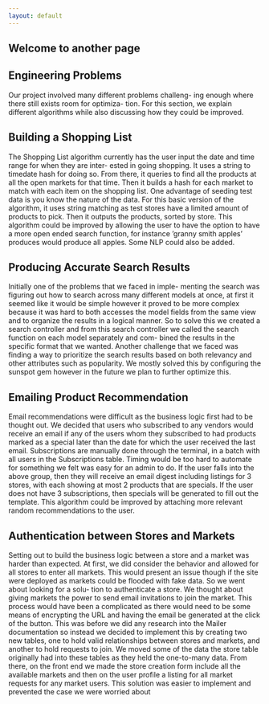 ```yaml
---
layout: default
---
```


## Welcome to another page

## [](#header-2)Engineering Problems

Our project involved many different problems challeng-
ing enough where there still exists room for optimiza-
tion. For this section, we explain different algorithms
while also discussing how they could be improved.


## [](#header-3) Building a Shopping List

The Shopping List algorithm currently has the user
input the date and time range for when they are inter-
ested in going shopping. It uses a string to timedate
hash for doing so. From there, it queries to find all the
products at all the open markets for that time. Then it
builds a hash for each market to match with each item
on the shopping list. One advantage of seeding test
data is you know the nature of the data. For this basic
version of the algorithm, it uses string matching as test
stores have a limited amount of products to pick. Then
it outputs the products, sorted by store. This algorithm
could be improved by allowing the user to have the
option to have a more open ended search function, for
instance ’granny smith apples’ produces would produce
all apples. Some NLP could also be added.


## [](#header-3)Producing Accurate Search Results

Initially one of the problems that we faced in imple-
menting the search was figuring out how to search
across many different models at once, at first it seemed
like it would be simple however it proved to be more
complex because it was hard to both accesses the model
fields from the same view and to organize the results in
a logical manner. So to solve this we created a search
controller and from this search controller we called
the search function on each model separately and com-
bined the results in the specific format that we wanted.
Another challenge that we faced was finding a way to
prioritize the search results based on both relevancy
and other attributes such as popularity. We mostly
solved this by configuring the sunspot gem however in
the future we plan to further optimize this.

## [](#header-3)Emailing Product Recommendation

Email recommendations were difficult as the business
logic first had to be thought out. We decided that
users who subscribed to any vendors would receive an
email if any of the users whom they subscribed to had
products marked as a special later than the date for
which the user received the last email. Subscriptions
are manually done through the terminal, in a batch
with all users in the Subscriptions table. Timing would
be too hard to automate for something we felt was easy
for an admin to do. If the user falls into the above group,
then they will receive an email digest including listings
for 3 stores, with each showing at most 2 products that
are specials. If the user does not have 3 subscriptions,
then specials will be generated to fill out the template.
This algorithm could be improved by attaching more
relevant random recommendations to the user.

## [](#header-3)Authentication between Stores and Markets

Setting out to build the business logic between a store
and a market was harder than expected. At first, we
did consider the behavior and allowed for all stores to
enter all markets. This would present an issue though
if the site were deployed as markets could be flooded
with fake data. So we went about looking for a solu-
tion to authenticate a store. We thought about giving
markets the power to send email invitations to join the
market. This process would have been a complicated
as there would need to be some means of encrypting
the URL and having the email be generated at the click
of the button. This was before we did any research into
the Mailer documentation so instead we decided to
implement this by creating two new tables, one to hold
valid relationships between stores and markets, and
another to hold requests to join. We moved some of
the data the store table originally had into these tables
as they held the one-to-many data. From there, on
the front end we made the store creation form include
all the available markets and then on the user profile
a listing for all market requests for any market users.
This solution was easier to implement and prevented
the case we were worried about
